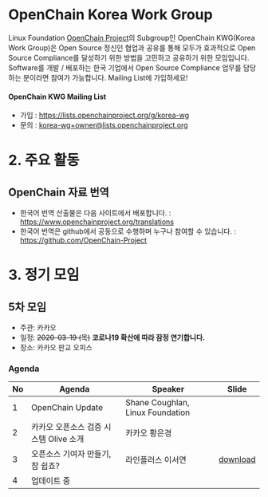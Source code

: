 # OpenChain Korea Work Group
Linux Foundation [OpenChain Project](https://openchainproject.org)의 Subgroup인 OpenChain KWG(Korea Work Group)은 Open Source 정신인 협업과 공유를 통해 모두가 효과적으로 Open Source Compliance를 달성하기 위한 방법을 고민하고 공유하기 위한 모임입니다. Software를 개발 / 배포하는 한국 기업에서 Open Source Compliance 업무를 담당하는 분이라면 참여가 가능합니다. Mailing List에 가입하세요!
#### OpenChain KWG Mailing List
* 가입 : <https://lists.openchainproject.org/g/korea-wg>
* 문의 : <korea-wg+owner@lists.openchainproject.org>

# 2. 주요 활동
## OpenChain 자료 번역
* 한국어 번역 산출물은 다음 사이트에서 배포합니다. : https://www.openchainproject.org/translations
* 한국어 번역은 github에서 공동으로 수행하며 누구나 참여할 수 있습니다. : https://github.com/OpenChain-Project

# 3. 정기 모임
## 5차 모임
  * 주관: 카카오
  * 일정: <del>2020-03-19 (목)</del> **코로나19 확산에 따라 잠정 연기합니다.**
  * 장소: 카카오 판교 오피스
### Agenda
| No | Agenda | Speaker | Slide |
|:-------|-------|------|------|
| 1 | OpenChain Update | Shane Coughlan, Linux Foundation |   | 
| 2 | 카카오 오픈소스 검증 시스템 Olive 소개 | 카카오 황은경 |   | 
| 3 | 오픈소스 기여자 만들기, 참 쉽죠? | 라인플러스 이서연 | [download](https://www.soscon.net/content/data/session/Day%201_1630_1.pdf) | 
| 4 | 업데이트 중 |  |   | 

